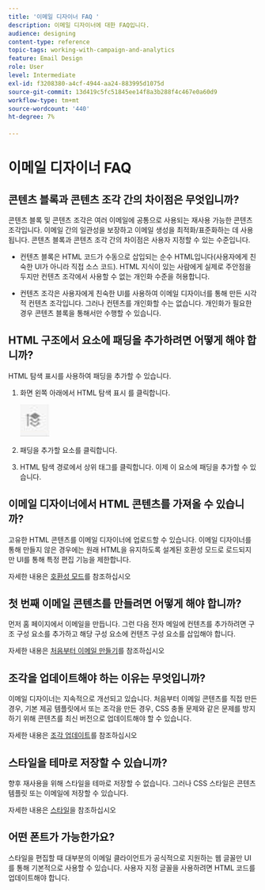 ```yaml
---
title: '이메일 디자이너 FAQ '
description: 이메일 디자이너에 대한 FAQ입니다.
audience: designing
content-type: reference
topic-tags: working-with-campaign-and-analytics
feature: Email Design
role: User
level: Intermediate
exl-id: f3208380-a4cf-4944-aa24-883995d1075d
source-git-commit: 13d419c5fc51845ee14f8a3b288f4c467e0a60d9
workflow-type: tm+mt
source-wordcount: '440'
ht-degree: 7%

---
```


# 이메일 디자이너 FAQ

## 콘텐츠 블록과 콘텐츠 조각 간의 차이점은 무엇입니까?

콘텐츠 블록 및 콘텐츠 조각은 여러 이메일에 공통으로 사용되는 재사용 가능한 콘텐츠 조각입니다. 이메일 간의 일관성을 보장하고 이메일 생성을 최적화/표준화하는 데 사용됩니다. 콘텐츠 블록과 콘텐츠 조각 간의 차이점은 사용자 지정할 수 있는 수준입니다.

* 컨텐츠 블록은 HTML 코드가 수동으로 삽입되는 순수 HTML입니다(사용자에게 친숙한 UI가 아니라 직접 소스 코드). HTML 지식이 있는 사람에게 실제로 주안점을 두지만 컨텐츠 조각에서 사용할 수 없는 개인화 수준을 허용합니다.

* 컨텐츠 조각은 사용자에게 친숙한 UI를 사용하여 이메일 디자이너를 통해 만든 시각적 컨텐츠 조각입니다. 그러나 컨텐츠를 개인화할 수는 없습니다. 개인화가 필요한 경우 콘텐츠 블록을 통해서만 수행할 수 있습니다.

## HTML 구조에서 요소에 패딩을 추가하려면 어떻게 해야 합니까?

HTML 탐색 표시를 사용하여 패딩을 추가할 수 있습니다.

1. 화면 왼쪽 아래에서 HTML 탐색 표시 를 클릭합니다.

   ![](assets/do-not-localize/breadcrumb.png)

1. 패딩을 추가할 요소를 클릭합니다.
1. HTML 탐색 경로에서 상위 태그를 클릭합니다.
이제 이 요소에 패딩을 추가할 수 있습니다.

## 이메일 디자이너에서 HTML 콘텐츠를 가져올 수 있습니까?

고유한 HTML 콘텐츠를 이메일 디자이너에 업로드할 수 있습니다. 이메일 디자이너를 통해 만들지 않은 경우에는 원래 HTML을 유지하도록 설계된 호환성 모드로 로드되지만 UI를 통해 특정 편집 기능을 제한합니다.

자세한 내용은 [호환성 모드](../../designing/using/using-existing-content.md#compatibility-mode)를 참조하십시오

## 첫 번째 이메일 콘텐츠를 만들려면 어떻게 해야 합니까?

먼저 홈 페이지에서 이메일을 만듭니다.
그런 다음 전자 메일에 컨텐츠를 추가하려면 구조 구성 요소를 추가하고 해당 구성 요소에 컨텐츠 구성 요소를 삽입해야 합니다.

자세한 내용은 [처음부터 이메일 만들기](../../designing/using/quick-start.md#from-scratch-email)를 참조하십시오

## 조각을 업데이트해야 하는 이유는 무엇입니까?

이메일 디자이너는 지속적으로 개선되고 있습니다. 처음부터 이메일 콘텐츠를 직접 만든 경우, 기본 제공 템플릿에서 또는 조각을 만든 경우, CSS 충돌 문제와 같은 문제를 방지하기 위해 콘텐츠를 최신 버전으로 업데이트해야 할 수 있습니다.

자세한 내용은 [조각 업데이트](../../designing/using/designing-content-in-adobe-campaign.md#email-designer-updates)를 참조하십시오

## 스타일을 테마로 저장할 수 있습니까?

향후 재사용을 위해 스타일을 테마로 저장할 수 없습니다. 그러나 CSS 스타일은 콘텐츠 템플릿 또는 이메일에 저장할 수 있습니다.

자세한 내용은 [스타일](../../designing/using/styles.md)을 참조하십시오

## 어떤 폰트가 가능한가요?

스타일을 편집할 때 대부분의 이메일 클라이언트가 공식적으로 지원하는 웹 글꼴만 UI를 통해 기본적으로 사용할 수 있습니다. 사용자 지정 글꼴을 사용하려면 HTML 코드를 업데이트해야 합니다.
